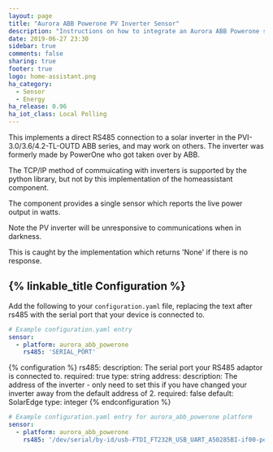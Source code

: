 ```yaml
---
layout: page
title: "Aurora ABB Powerone PV Inverter Sensor"
description: "Instructions on how to integrate an Aurora ABB Powerone solar inverter within Home Assistant."
date: 2019-06-27 23:30
sidebar: true
comments: false
sharing: true
footer: true
logo: home-assistant.png
ha_category:
  - Sensor
  - Energy
ha_release: 0.96
ha_iot_class: Local Polling
---
```


This implements a direct RS485 connection to a solar inverter in the 
PVI-3.0/3.6/4.2-TL-OUTD ABB series, and may work on others.
The inverter was formerly made by PowerOne who got taken over by ABB.

The TCP/IP method of commuicating with inverters is supported by the 
python library, but not by this implementation of the homeassistant component.

The component provides a single sensor which reports the live power output
in watts.

Note the PV inverter will be unresponsive to communications when in darkness.

This is caught by the implementation which returns 'None' if there is no 
response.

## {% linkable_title Configuration %}

Add the following to your `configuration.yaml` file, replacing the text after 
rs485 with the serial port that your device is connected to.

```yaml
# Example configuration.yaml entry
sensor:
  - platform: aurora_abb_powerone
    rs485: 'SERIAL_PORT'
```

{% configuration %}
rs485:
  description: The serial port your RS485 adaptor is connected to.
  required: true
  type: string
address:
  description: The address of the inverter - only need to set this if you have changed your inverter away from the default address of 2.
  required: false
  default: SolarEdge
  type: integer
{% endconfiguration %}

```yaml
# Example configuration.yaml entry for aurora_abb_powerone platform
sensor:
  - platform: aurora_abb_powerone
    rs485: '/dev/serial/by-id/usb-FTDI_FT232R_USB_UART_A50285BI-if00-port0'
```
